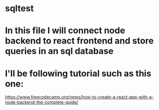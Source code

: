 # sqltest

# In this file I will connect node backend to react frontend and store queries in an sql database

 # I'll be following tutorial such as this one:
 
 https://www.freecodecamp.org/news/how-to-create-a-react-app-with-a-node-backend-the-complete-guide/
